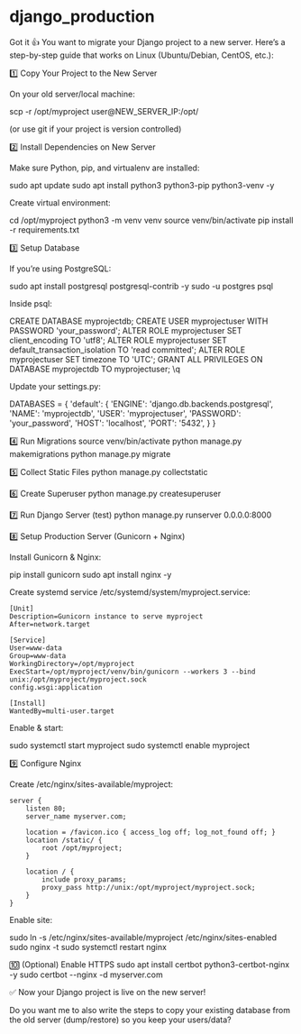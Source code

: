 # django_production
Got it 👍 You want to migrate your Django project to a new server.
Here’s a step-by-step guide that works on Linux (Ubuntu/Debian, CentOS, etc.):

1️⃣ Copy Your Project to the New Server

On your old server/local machine:

scp -r /opt/myproject user@NEW_SERVER_IP:/opt/


(or use git if your project is version controlled)

2️⃣ Install Dependencies on New Server

Make sure Python, pip, and virtualenv are installed:

sudo apt update
sudo apt install python3 python3-pip python3-venv -y


Create virtual environment:

cd /opt/myproject
python3 -m venv venv
source venv/bin/activate
pip install -r requirements.txt

3️⃣ Setup Database

If you’re using PostgreSQL:

sudo apt install postgresql postgresql-contrib -y
sudo -u postgres psql


Inside psql:

CREATE DATABASE myprojectdb;
CREATE USER myprojectuser WITH PASSWORD 'your_password';
ALTER ROLE myprojectuser SET client_encoding TO 'utf8';
ALTER ROLE myprojectuser SET default_transaction_isolation TO 'read committed';
ALTER ROLE myprojectuser SET timezone TO 'UTC';
GRANT ALL PRIVILEGES ON DATABASE myprojectdb TO myprojectuser;
\q


Update your settings.py:

DATABASES = {
    'default': {
        'ENGINE': 'django.db.backends.postgresql',
        'NAME': 'myprojectdb',
        'USER': 'myprojectuser',
        'PASSWORD': 'your_password',
        'HOST': 'localhost',
        'PORT': '5432',
    }
}

4️⃣ Run Migrations
source venv/bin/activate
python manage.py makemigrations
python manage.py migrate

5️⃣ Collect Static Files
python manage.py collectstatic

6️⃣ Create Superuser
python manage.py createsuperuser

7️⃣ Run Django Server (test)
python manage.py runserver 0.0.0.0:8000

8️⃣ Setup Production Server (Gunicorn + Nginx)

Install Gunicorn & Nginx:

pip install gunicorn
sudo apt install nginx -y


Create systemd service /etc/systemd/system/myproject.service:

    [Unit]
    Description=Gunicorn instance to serve myproject
    After=network.target
    
    [Service]
    User=www-data
    Group=www-data
    WorkingDirectory=/opt/myproject
    ExecStart=/opt/myproject/venv/bin/gunicorn --workers 3 --bind unix:/opt/myproject/myproject.sock                   config.wsgi:application
    
    [Install]
    WantedBy=multi-user.target


Enable & start:

sudo systemctl start myproject
sudo systemctl enable myproject

9️⃣ Configure Nginx

Create /etc/nginx/sites-available/myproject:

    server {
        listen 80;
        server_name myserver.com;
    
        location = /favicon.ico { access_log off; log_not_found off; }
        location /static/ {
            root /opt/myproject;
        }
    
        location / {
            include proxy_params;
            proxy_pass http://unix:/opt/myproject/myproject.sock;
        }
    }


Enable site:

sudo ln -s /etc/nginx/sites-available/myproject /etc/nginx/sites-enabled
sudo nginx -t
sudo systemctl restart nginx

🔟 (Optional) Enable HTTPS
sudo apt install certbot python3-certbot-nginx -y
sudo certbot --nginx -d myserver.com


✅ Now your Django project is live on the new server!

Do you want me to also write the steps to copy your existing database from the old server (dump/restore) so you keep your users/data?
